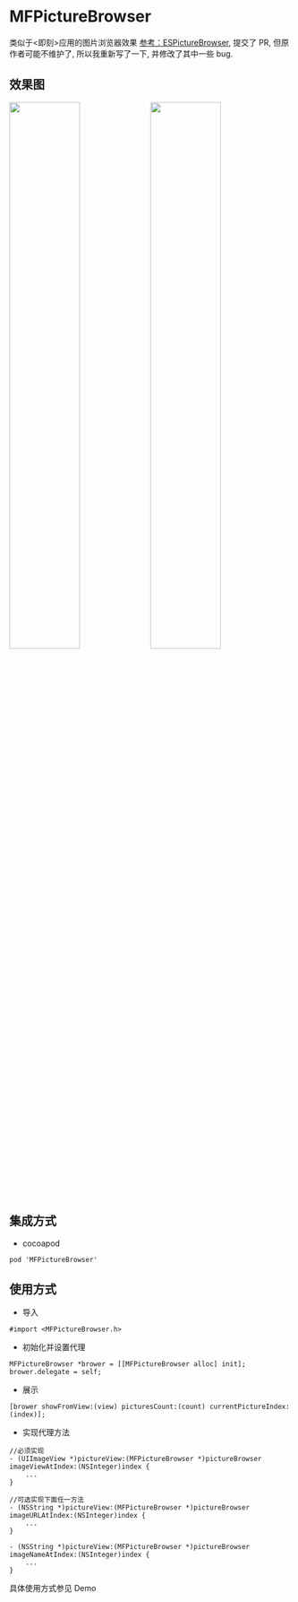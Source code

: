 # MFPictureBrowser

类似于<即刻>应用的图片浏览器效果
[参考：ESPictureBrowser](https://github.com/EnjoySR/ESPictureBrowser), 提交了 PR, 但原作者可能不维护了, 所以我重新写了一下, 并修改了其中一些 bug.

## 效果图

<img src="https://github.com/GodzzZZZ/MFPictureBrowser/blob/master/Snapshot/1.gif" width="50%"/><img src="https://github.com/GodzzZZZ/MFPictureBrowser/blob/master/Snapshot/2.gif" width="50%"/>

## 集成方式
- cocoapod

```
pod 'MFPictureBrowser'
```

## 使用方式
- 导入

```objc
#import <MFPictureBrowser.h>
```

- 初始化并设置代理

```objc
MFPictureBrowser *brower = [[MFPictureBrowser alloc] init];
brower.delegate = self;
```
- 展示

```objc
[brower showFromView:(view) picturesCount:(count) currentPictureIndex:(index)];
```

- 实现代理方法

```objc
//必须实现
- (UIImageView *)pictureView:(MFPictureBrowser *)pictureBrowser imageViewAtIndex:(NSInteger)index {
    ...
}

//可选实现下面任一方法
- (NSString *)pictureView:(MFPictureBrowser *)pictureBrowser imageURLAtIndex:(NSInteger)index {
    ...
}

- (NSString *)pictureView:(MFPictureBrowser *)pictureBrowser imageNameAtIndex:(NSInteger)index {
    ...
}
```

具体使用方式参见 Demo

